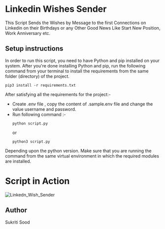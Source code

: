 # Linkedin Wishes Sender

This Script Sends the Wishes by Message to the first Connections on Linkedin on their Birthdays or any Other Good News Like Start New Position, Work Anniversary etc.

## Setup instructions
In order to run this script, you need to have Python and pip installed on your system. After you're done installing Python and pip, run the following command from your terminal to install the requirements from the same folder (directory) of the project.
```
pip3 install -r requirements.txt
```

After satisfying all the requirements for the project:-

- Create .env file , copy the content of .sample.env file and change the value username and password. 
- Run following command :-
    ```
    python script.py
    ```
    or
    ```
    python3 script.py
    ```
Depending upon the python version. Make sure that you are running the command from the same virtual environment in which the required modules are installed.

# Script in Action
![Linkedn_Wish_Sender](https://user-images.githubusercontent.com/55010599/124411460-31666c80-dd6a-11eb-9182-106eb0f1e1fd.gif)

## Author

Sukriti Sood
